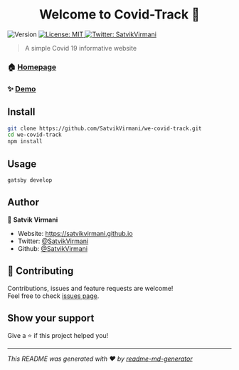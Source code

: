 <h1 align="center">Welcome to Covid-Track 👋</h1>
<p>
  <img alt="Version" src="https://img.shields.io/badge/version-1.0.0-blue.svg?cacheSeconds=2592000" />
  <a href="#" target="_blank">
    <img alt="License: MIT" src="https://img.shields.io/badge/License-MIT-green.svg" />
  </a>
  <a href="https://twitter.com/SatvikVirmani" target="_blank">
    <img alt="Twitter: SatvikVirmani" src="https://img.shields.io/twitter/follow/SatvikVirmani.svg?style=social" />
  </a>
</p>

> A simple Covid 19 informative website

### 🏠 [Homepage](https://github.com/SatvikVirmani/we-covid-track)

### ✨ [Demo](https://wecovidtrack.netlify.app)

## Install

```sh
git clone https://github.com/SatvikVirmani/we-covid-track.git
cd we-covid-track
npm install
```

## Usage

```sh
gatsby develop
```

## Author

👤 **Satvik Virmani**

* Website: https://satvikvirmani.github.io
* Twitter: [@SatvikVirmani](https://twitter.com/SatvikVirmani)
* Github: [@SatvikVirmani](https://github.com/SatvikVirmani)

## 🤝 Contributing

Contributions, issues and feature requests are welcome!<br />Feel free to check [issues page](https://github.com/SatvikVirmani/we-covid-track/issues). 

## Show your support

Give a ⭐️ if this project helped you!

***
_This README was generated with ❤️ by [readme-md-generator](https://github.com/kefranabg/readme-md-generator)_
